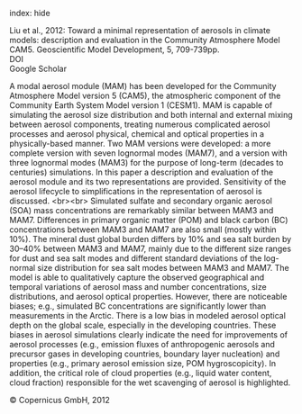 index: hide

<div class="Citation">

  <div class="Citation-body">
    <div class="Citation-text">Liu et al., 2012: Toward a minimal representation of aerosols in climate models: description and evaluation in the Community Atmosphere Model CAM5. <span class="Article-journal">Geoscientific Model Development, </span><span class="Article-volume">5, </span>709-739pp.</div>
    <div class="Citation-links">
      <div class="CitationLink" data-href="https://doi.org/10.5194/gmd-5-709-2012">
        <div class="CitationLink-icon CitationLink-Doi"></div>
        <div class="CitationLink-text">DOI</div>
      </div>
      <div class="CitationLink" data-href="https://scholar.google.com/scholar?q=10.5194/gmd-5-709-2012">
        <div class="CitationLink-icon CitationLink-Scholar"></div>
        <div class="CitationLink-text">Google Scholar</div>
      </div>
    </div>
  </div>
</div>

A modal aerosol module (MAM) has been developed for the Community Atmosphere Model version 5 (CAM5), the atmospheric component of the Community Earth System Model version 1 (CESM1). MAM is capable of simulating the aerosol size distribution and both internal and external mixing between aerosol components, treating numerous complicated aerosol processes and aerosol physical, chemical and optical properties in a physically-based manner. Two MAM versions were developed: a more complete version with seven lognormal modes (MAM7), and a version with three lognormal modes (MAM3) for the purpose of long-term (decades to centuries) simulations. In this paper a description and evaluation of the aerosol module and its two representations are provided. Sensitivity of the aerosol lifecycle to simplifications in the representation of aerosol is discussed. &lt;br&gt;&lt;br&gt; Simulated sulfate and secondary organic aerosol (SOA) mass concentrations are remarkably similar between MAM3 and MAM7. Differences in primary organic matter (POM) and black carbon (BC) concentrations between MAM3 and MAM7 are also small (mostly within 10%). The mineral dust global burden differs by 10% and sea salt burden by 30–40% between MAM3 and MAM7, mainly due to the different size ranges for dust and sea salt modes and different standard deviations of the log-normal size distribution for sea salt modes between MAM3 and MAM7. The model is able to qualitatively capture the observed geographical and temporal variations of aerosol mass and number concentrations, size distributions, and aerosol optical properties. However, there are noticeable biases; e.g., simulated BC concentrations are significantly lower than measurements in the Arctic. There is a low bias in modeled aerosol optical depth on the global scale, especially in the developing countries. These biases in aerosol simulations clearly indicate the need for improvements of aerosol processes (e.g., emission fluxes of anthropogenic aerosols and precursor gases in developing countries, boundary layer nucleation) and properties (e.g., primary aerosol emission size, POM hygroscopicity). In addition, the critical role of cloud properties (e.g., liquid water content, cloud fraction) responsible for the wet scavenging of aerosol is highlighted.

<div class="Citation-copy">
&copy; Copernicus GmbH, 2012
</div>